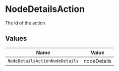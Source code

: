 # NodeDetailsAction

The id of the action


## Values

| Name                           | Value                          |
| ------------------------------ | ------------------------------ |
| `NodeDetailsActionNodeDetails` | nodeDetails                    |